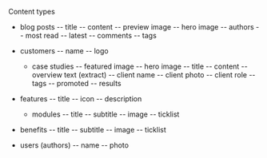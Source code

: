 Content types
- blog posts
    -- title
    -- content
    -- preview image
    -- hero image
    -- authors
    -- most read
    -- latest
    -- comments
    -- tags
- customers
    -- name
    -- logo
    - case studies
        -- featured image
        -- hero image
        -- title
        -- content
        -- overview text (extract)
        -- client name
        -- client photo
        -- client role
        -- tags
        -- promoted
        -- results
- features
    -- title
    -- icon
    -- description
    - modules
        -- title
        -- subtitle
        -- image
        -- ticklist

- benefits
    -- title
    -- subtitle
    -- image
    -- ticklist
- users (authors)
    -- name
    -- photo